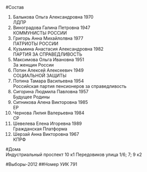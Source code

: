 #Состав
1. Балыкова Ольга Александровна 1970   
    ЛДПР
2. Виноградова Галина Петровна 1947   
    КОММУНИСТЫ РОССИИ
3. Григорь Анна Михайлолвна 1977   
    ПАТРИОТЫ РОССИИ
4. Кузьмина Анастасия Александровна 1982   
    ПАРТИЯ ЗА СПРАВЕДЛИВОСТЬ
5. Максимова Ольга Ивановна 1951   
    За женщин России
6. Потин Алексей Алексеевич 1949   
    СОЦИАЛЬНОЙ ЗАЩИТЫ
7. Потина Тамара Васильевна 1954   
    Российская партия пенсионеров за справедливость
8. Сигорина Людмила Павловна 1957   
    Будущее Родины
9. Ситникова Алена Викторовна 1985   
    ЕР
10. Чернова Лилия Валерьевна 1984   
    СР
11. Шевелева Елена Игоревна 1989   
    Гражданская Платформа
12. Шерзай Анна Викторовна 1967   
    КПРФ

#Дома  
Индустриальный проспект 10 к1 Передовиков улица 1/6; 7; 9 к2

#Выборы-2012
##Номер УИК
791
